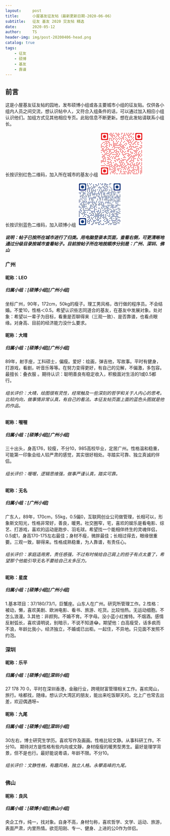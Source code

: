 ```yaml
---
layout:     post
title:      小屋基友征友帖（最新更新日期-2020-06-06）
subtitle:   征友 基友 2020 交友帖 精选
date:       2020-05-12
author:     TS
header-img: img/post-20200406-head.png
catalog: true
tags:
    - 征友
    - 硕博
    - 基友
    - 靠谱
---
```


## 前言
这是小屋基友征友帖的园地，发布硕博小组或各主要城市小组的征友贴。仅供各小组内人员之间交流，想认识帖中人，又符合入组条件的话，可以通过加入相应小组认识他们。加组方式见其他相应专页。此贴信息不断更新。想在此发帖请联系小组长。

长按识别红色二维码，加入所在城市的基友小组
![avatar](/img/city.png)

长按识别蓝色二维码，加入硕博小组
![avatar](/img/MD.png)

##### 说明：帖子已按所在城市进行了归类。用电脑登录本页面，查看右侧，可更清晰地通过分级目录按城市查看帖子。目前按帖子所在地按顺序分别是：广州、深圳、佛山




### 广州


#### 昵称：LEO 
##### 归属小组：[硕博小组][广州小组]
坐标广州，90年，172cm，50kg的瘦子。理工男风格，改行做的程序员。不会结婚。不爱10，性格＜0.5。希望认识些志同道合的基友，在基友中发展对象。处对象：希望以一辈子为目标，看重是否聊得来（三观一致）、是否靠谱，也看点眼缘。对身高、目前的经济能力没什么要求。

#### 昵称：大晴
##### 归属小组：[硕博小组][广州小组]
89年，射手座，工科硕士，偏瘦。爱好：绘画，弹吉他，写故事。平时有健身，打游戏，看剧，听音乐等等。在努力变得更好，有自己的见解，不偏激，多包容。最擅长：叠衣服 。期待认识：聪明善良有稳定收入，积极面对生活的1或0.5都行。
###### 组长评价：大晴，绘图很有灵性，经常触及一些深刻的哲学和关于人内心的思考。比较内向，做事情非常认真，有自己的看法。本征友帖页面上面的蓝色头图就是他的作品。

#### 昵称：喔喔
##### 归属小组：[硕博小组][广州小组]
三十出头，身高176，较瘦，不分10，985高校毕业，定居广州。性格温和稳重，可能第一印象会给人较严肃的感觉，其实很好相处。寻踏实可靠、独立真诚的伴侣。
###### 组长评价：喔喔，逻辑思维强，做事严谨认真，踏实可靠。

#### 昵称：无名
##### 归属小组：[广州小组]
广东人，89年，170cm，55kg，0.5偏0，互联网创业公司做管理，长相可以，形象斯文阳光，性格非常好，善良，暖男。社交圈窄，宅，喜欢的娱乐是看电影、综艺、打游戏，喜欢的运动是跑步、羽毛球。希望找一个能相伴终生的灵魂伴侣，0.5或1，身高170-175左右最佳；身材不瘦，微胖最佳；长相过得去，眼缘很重要。三观一致，聊得来。性格成熟稳重，为人靠谱，有责任心。
###### 组长评价：家庭适用男，责任感强，不过有时候给自己肩上的担子有点太重了，希望那个他能引导无名不要给自己太多压力。

#### 昵称：星度
##### 归属小组：[硕博小组][广州小组]
1.基本项目：37/180/73/1，巨蟹座。山东人在广州。研究所管理工作。2.性格：被动，懒，喜欢美剧、欧洲电影、看书、旅游、吃货。比较怕热。无运动细胞。不怎么浪漫。3.其他：非颜狗。不婚不育。不字母。没小蓝小红推特。不烟酒。感情反射弧长，喜欢请明说，别暗示，不说不知道😂。期望他：白高瘦受，话多疯而不浪，年龄比我小，经济独立，不婚或已出柜。一起住，不异地。只见面不发照不约泡。



### 深圳


#### 昵称：乐平
##### 归属小组：[硕博小组][深圳小组]
27 178 70 0，平时在深圳香港，金融行业，跨境财富管理相关工作。喜欢爬山，旅行。啥都找，随缘。想认识大湾区的朋友，能出来吃饭聊天的。北上广也常去出差，欢迎偶遇呀~

#### 昵称：九尾
##### 归属小组：[硕博小组][深圳小组]
30左右，博士研究生学历。喜欢写作及画画。性格比较文静。从事科研工作。不分10。 期待对方是性格有些内向或文靜，身材瘦瘦的暖男型男生。最好是理学背景，但不是也行。最好能说粵语，年龄不限。不分10。
###### 组长评价：文静性格，有趣风格，独立人格。永攀高峰的九尾。



### 佛山


#### 昵称：良风 
##### 归属小组：[硕博小组][佛山小组]
央企工作，纯一，找对象。自身不高，身材匀称，喜欢哲学、文学、运动、旅游，表面严肃，内里热情。欲觅阳刚、专一、健身、上进的公0作为伴侣。











